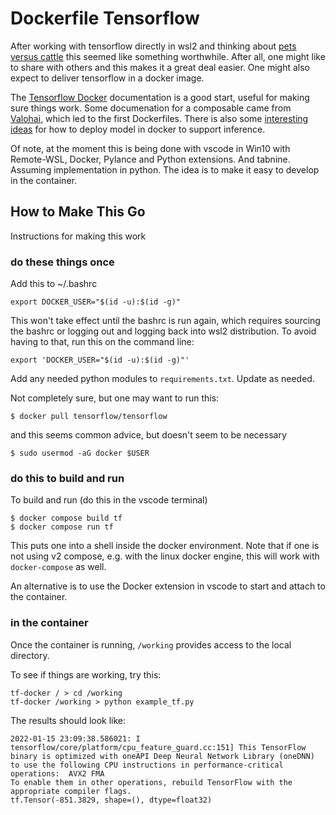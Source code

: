 # Dockerfile Tensorflow
After working with tensorflow directly in wsl2 and thinking about [pets versus cattle](http://cloudscaling.com/blog/cloud-computing/the-history-of-pets-vs-cattle/) this seemed like something worthwhile.  After all, one might like to share with others and this makes it a great deal easier.  One might also expect to deliver tensorflow in a docker image. 

The [Tensorflow Docker](https://www.tensorflow.org/install/docker) documentation is a good start, useful for making sure things work.  Some documenation for a composable came from [Valohai](https://docs.valohai.com/howto/docker/docker-build-image/), which led to the first Dockerfiles.  There is also some [interesting ideas](https://towardsdatascience.com/how-to-deploy-machine-learning-models-with-tensorflow-part-2-containerize-it-db0ad7ca35a7) for how to deploy model in docker to support inference.

Of note, at the moment this is being done with vscode in Win10 with Remote-WSL, Docker, Pylance and Python extensions.  And tabnine.  Assuming implementation in python.  The idea is to make it easy to develop in the container.

## How to Make This Go
Instructions for making this work

### do these things once
Add this to ~/.bashrc
```
export DOCKER_USER="$(id -u):$(id -g)"
```
This won't take effect until the bashrc is run again, which requires sourcing the bashrc or logging out and logging back into wsl2 distribution.  To avoid having to that, run this on the command line:
```
export 'DOCKER_USER="$(id -u):$(id -g)"'
```

Add any needed python modules to `requirements.txt`.  Update as needed.

Not completely sure, but one may want to run this:
```
$ docker pull tensorflow/tensorflow
```
and this seems common advice, but doesn't seem to be necessary
```
$ sudo usermod -aG docker $USER
```

### do this to build and run
To build and run (do this in the vscode terminal)
```
$ docker compose build tf
$ docker compose run tf
```
This puts one into a shell inside the docker environment.  Note that if one is not using v2 compose, e.g. with the linux docker engine, this will work with `docker-compose` as well.

An alternative is to use the Docker extension in vscode to start and attach to the container.  

### in the container 
Once the container is running, `/working` provides access to the local directory.

To see if things are working, try this:
```
tf-docker / > cd /working
tf-docker /working > python example_tf.py 
```
The results should look like:
```
2022-01-15 23:09:38.586021: I tensorflow/core/platform/cpu_feature_guard.cc:151] This TensorFlow binary is optimized with oneAPI Deep Neural Network Library (oneDNN) to use the following CPU instructions in performance-critical operations:  AVX2 FMA
To enable them in other operations, rebuild TensorFlow with the appropriate compiler flags.
tf.Tensor(-851.3829, shape=(), dtype=float32)
```
